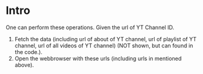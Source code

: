 # Intro
One can perform these operations.
Given the url of YT Channel ID.
1. Fetch the data (including url of about of YT channel, url of playlist of YT channel, url of all videos of YT channel) (NOT shown, but can found in the code.).
2. Open the webbrowser with these urls (including urls in mentioned above).
